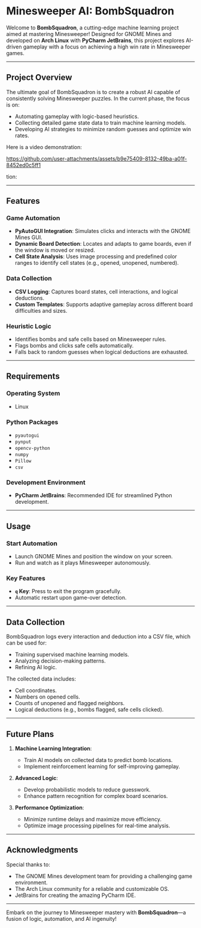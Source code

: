# **Minesweeper AI: BombSquadron**

Welcome to **BombSquadron**, a cutting-edge machine learning project aimed at mastering Minesweeper! Designed for GNOME Mines and developed on **Arch Linux** with **PyCharm JetBrains**, this project explores AI-driven gameplay with a focus on achieving a high win rate in Minesweeper games.

---

## **Project Overview**

The ultimate goal of BombSquadron is to create a robust AI capable of consistently solving Minesweeper puzzles. In the current phase, the focus is on:
- Automating gameplay with logic-based heuristics.
- Collecting detailed game state data to train machine learning models.
- Developing AI strategies to minimize random guesses and optimize win rates.

Here is a video demonstration:

https://github.com/user-attachments/assets/b9e75409-8132-49ba-a01f-8452ed0c5ff1

tion:


---

## **Features**

### **Game Automation**
- **PyAutoGUI Integration**: Simulates clicks and interacts with the GNOME Mines GUI.
- **Dynamic Board Detection**: Locates and adapts to game boards, even if the window is moved or resized.
- **Cell State Analysis**: Uses image processing and predefined color ranges to identify cell states (e.g., opened, unopened, numbered).

### **Data Collection**
- **CSV Logging**: Captures board states, cell interactions, and logical deductions.
- **Custom Templates**: Supports adaptive gameplay across different board difficulties and sizes.

### **Heuristic Logic**
- Identifies bombs and safe cells based on Minesweeper rules.
- Flags bombs and clicks safe cells automatically.
- Falls back to random guesses when logical deductions are exhausted.

---

## **Requirements**

### **Operating System**
- Linux

### **Python Packages**
- `pyautogui`
- `pynput`
- `opencv-python`
- `numpy`
- `Pillow`
- `csv`

### **Development Environment**
- **PyCharm JetBrains**: Recommended IDE for streamlined Python development.

---


## **Usage**

### **Start Automation**
- Launch GNOME Mines and position the window on your screen.
- Run and watch as it plays Minesweeper autonomously.

### **Key Features**
- **`q` Key**: Press to exit the program gracefully.
- Automatic restart upon game-over detection.

---

## **Data Collection**

BombSquadron logs every interaction and deduction into a CSV file, which can be used for:
- Training supervised machine learning models.
- Analyzing decision-making patterns.
- Refining AI logic.

The collected data includes:
- Cell coordinates.
- Numbers on opened cells.
- Counts of unopened and flagged neighbors.
- Logical deductions (e.g., bombs flagged, safe cells clicked).

---

## **Future Plans**

1. **Machine Learning Integration**:
   - Train AI models on collected data to predict bomb locations.
   - Implement reinforcement learning for self-improving gameplay.

2. **Advanced Logic**:
   - Develop probabilistic models to reduce guesswork.
   - Enhance pattern recognition for complex board scenarios.

3. **Performance Optimization**:
   - Minimize runtime delays and maximize move efficiency.
   - Optimize image processing pipelines for real-time analysis.

---

## **Acknowledgments**

Special thanks to:
- The GNOME Mines development team for providing a challenging game environment.
- The Arch Linux community for a reliable and customizable OS.
- JetBrains for creating the amazing PyCharm IDE.

---

Embark on the journey to Minesweeper mastery with **BombSquadron**—a fusion of logic, automation, and AI ingenuity!

